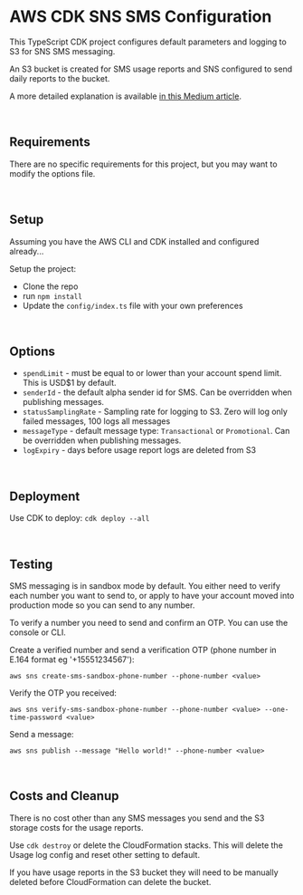 # AWS CDK SNS SMS Configuration

This TypeScript CDK project configures default parameters and logging to S3 for SNS SMS messaging.

An S3 bucket is created for SMS usage reports and SNS configured to send daily reports to the bucket.

A more detailed explanation is available [in this Medium article](https://markilott.medium.com/configuring-sns-sms-using-aws-cdk-9ee21ab6028f).

&nbsp;

## Requirements

There are no specific requirements for this project, but you may want to modify the options file.

&nbsp;

## Setup

Assuming you have the AWS CLI and CDK installed and configured already...

Setup the project:
- Clone the repo
- run `npm install`
- Update the `config/index.ts` file with your own preferences

&nbsp;

## Options

- `spendLimit` - must be equal to or lower than your account spend limit. This is USD$1 by default.
- `senderId` - the default alpha sender id for SMS. Can be overridden when publishing messages.
- `statusSamplingRate` - Sampling rate for logging to S3. Zero will log only failed messages, 100 logs all messages
- `messageType` - default message type: `Transactional` or `Promotional`. Can be overridden when publishing messages.
- `logExpiry` - days before usage report logs are deleted from S3

&nbsp;

## Deployment

Use CDK to deploy:
`cdk deploy --all`

&nbsp;

## Testing

SMS messaging is in sandbox mode by default. You either need to verify each number you want to send to, or apply to have your account moved into production mode so you can send to any number.

To verify a number you need to send and confirm an OTP. You can use the console or CLI.

Create a verified number and send a verification OTP (phone number in E.164 format eg '+15551234567'):

`aws sns create-sms-sandbox-phone-number --phone-number <value>`

Verify the OTP you received:

`aws sns verify-sms-sandbox-phone-number --phone-number <value> --one-time-password <value>`

Send a message:

`aws sns publish --message "Hello world!" --phone-number <value>`

&nbsp;

## Costs and Cleanup

There is no cost other than any SMS messages you send and the S3 storage costs for the usage reports.

Use `cdk destroy` or delete the CloudFormation stacks. This will delete the Usage log config and reset other setting to default.

If you have usage reports in the S3 bucket they will need to be manually deleted before CloudFormation can delete the bucket.
